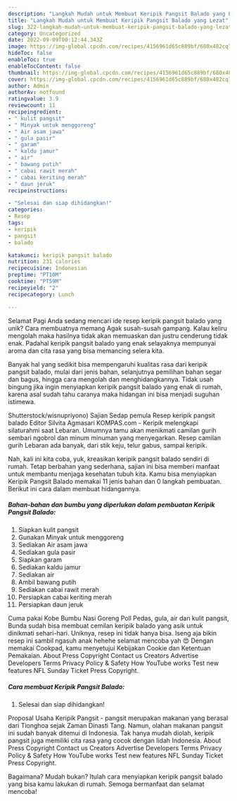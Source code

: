 ```yaml
---
description: "Langkah Mudah untuk Membuat Keripik Pangsit Balado yang Lezat"
title: "Langkah Mudah untuk Membuat Keripik Pangsit Balado yang Lezat"
slug: 322-langkah-mudah-untuk-membuat-keripik-pangsit-balado-yang-lezat
category: Uncategorized
date: 2022-09-09T00:12:44.343Z
image: https://img-global.cpcdn.com/recipes/4156961d65c889bf/680x482cq70/keripik-pangsit-balado-foto-resep-utama.jpg
hideToc: false
enableToc: true
enableTocContent: false
thumbnail: https://img-global.cpcdn.com/recipes/4156961d65c889bf/680x482cq70/keripik-pangsit-balado-foto-resep-utama.jpg
cover: https://img-global.cpcdn.com/recipes/4156961d65c889bf/680x482cq70/keripik-pangsit-balado-foto-resep-utama.jpg
author: Admin
authorAv: notfound
ratingvalue: 3.9
reviewcount: 11
recipeingredient:
- " kulit pangsit"
- " Minyak untuk menggoreng"
- " Air asam jawa"
- " gula pasir"
- " garam"
- " kaldu jamur"
- " air"
- " bawang putih"
- " cabai rawit merah"
- " cabai keriting merah"
- " daun jeruk"
recipeinstructions:

- "Selesai dan siap dihidangkan!"
categories:
- Resep
tags:
- keripik
- pangsit
- balado

katakunci: keripik pangsit balado 
nutrition: 231 calories
recipecuisine: Indonesian
preptime: "PT10M"
cooktime: "PT59M"
recipeyield: "2"
recipecategory: Lunch

---
```



Selamat Pagi Anda sedang mencari ide resep keripik pangsit balado yang unik? Cara membuatnya memang Agak susah-susah gampang. Kalau keliru mengolah maka hasilnya tidak akan memuaskan dan justru cenderung tidak enak. Padahal keripik pangsit balado yang enak selayaknya mempunyai aroma dan cita rasa yang bisa memancing selera kita.


Banyak hal yang sedikit bisa mempengaruhi kualitas rasa dari keripik pangsit balado, mulai dari jenis bahan, selanjutnya pemilihan bahan segar dan bagus, hingga cara mengolah dan menghidangkannya. Tidak usah bingung jika ingin menyiapkan keripik pangsit balado yang enak di rumah, karena asal sudah tahu caranya maka hidangan ini bisa menjadi suguhan istimewa.

Shutterstock/wisnupriyono) Sajian Sedap pemula Resep keripik pangsit balado Editor Silvita Agmasari KOMPAS.com - Keripik melengkapi silaturahmi saat Lebaran. Umumnya tamu akan menikmati camilan gurih sembari ngobrol dan minum minuman yang menyegarkan. Resep camilan gurih Lebaran ada banyak, dari stik keju, telur gabus, sampai keripik.


Nah, kali ini kita coba, yuk, kreasikan keripik pangsit balado sendiri di rumah. Tetap berbahan yang sederhana, sajian ini bisa memberi manfaat untuk membantu menjaga kesehatan tubuh kita. Kamu bisa menyiapkan Keripik Pangsit Balado memakai 11 jenis bahan dan 0 langkah pembuatan. Berikut ini cara dalam membuat hidangannya.

<!--inarticleads1-->

##### Bahan-bahan dan bumbu yang diperlukan dalam pembuatan Keripik Pangsit Balado:

1. Siapkan  kulit pangsit
1. Gunakan  Minyak untuk menggoreng
1. Sediakan  Air asam jawa
1. Sediakan  gula pasir
1. Siapkan  garam
1. Sediakan  kaldu jamur
1. Sediakan  air
1. Ambil  bawang putih
1. Sediakan  cabai rawit merah
1. Persiapkan  cabai keriting merah
1. Persiapkan  daun jeruk


Cuma pakai Kobe Bumbu Nasi Goreng Poll Pedas, gula, air dan kulit pangsit, Bunda sudah bisa membuat cemilan keripik balado yang asik untuk dinikmati sehari-hari. Uniknya, resep ini tidak hanya bisa. Iseng aja bikin resep ini sambil ngasuh anak hehehe selamat mencoba yah 😍 Dengan memakai Cookpad, kamu menyetujui Kebijakan Cookie dan Ketentuan Pemakaian. About Press Copyright Contact us Creators Advertise Developers Terms Privacy Policy &amp; Safety How YouTube works Test new features NFL Sunday Ticket Press Copyright. 

<!--inarticleads2-->

##### Cara membuat Keripik Pangsit Balado:


1. Selesai dan siap dihidangkan!

Proposal Usaha Keripik Pangsit - pangsit merupakan makanan yang berasal dari Tionghoa sejak Zaman Dinasti Tang. Namun, olahan makanan pangsit ini sudah banyak ditemui di Indonesia. Tak hanya mudah diolah, keripik pangsit juga memiliki cita rasa yang cocok dengan lidah Indonesia. About Press Copyright Contact us Creators Advertise Developers Terms Privacy Policy &amp; Safety How YouTube works Test new features NFL Sunday Ticket Press Copyright. 

Bagaimana? Mudah bukan? Itulah cara menyiapkan keripik pangsit balado yang bisa kamu lakukan di rumah. Semoga bermanfaat dan selamat mencoba!
